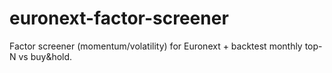 # euronext-factor-screener
Factor screener (momentum/volatility) for Euronext + backtest monthly top-N vs buy&amp;hold.
